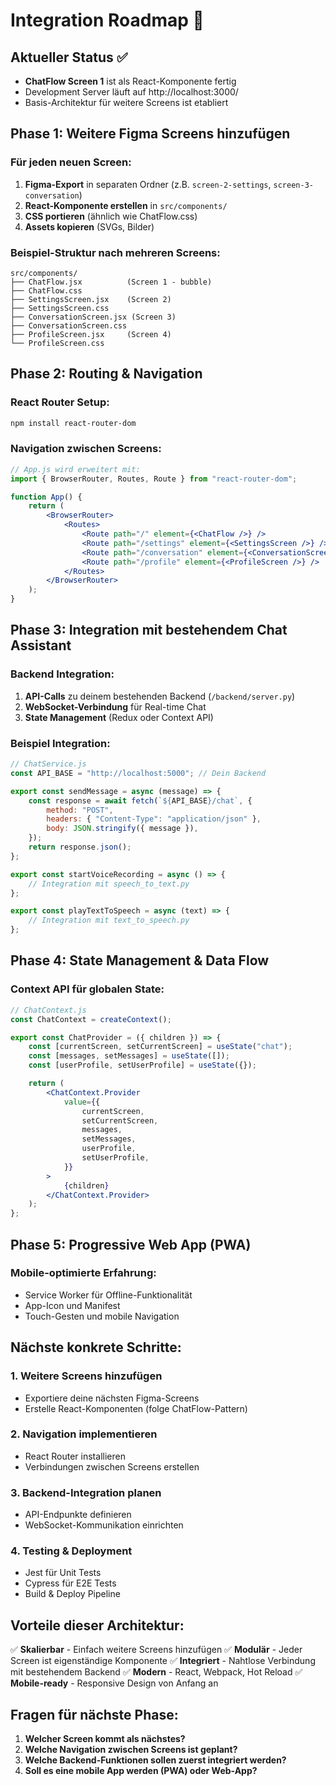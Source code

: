 # Integration Roadmap 🚀

## Aktueller Status ✅

-   **ChatFlow Screen 1** ist als React-Komponente fertig
-   Development Server läuft auf http://localhost:3000/
-   Basis-Architektur für weitere Screens ist etabliert

## Phase 1: Weitere Figma Screens hinzufügen

### Für jeden neuen Screen:

1. **Figma-Export** in separaten Ordner (z.B. `screen-2-settings`, `screen-3-conversation`)
2. **React-Komponente erstellen** in `src/components/`
3. **CSS portieren** (ähnlich wie ChatFlow.css)
4. **Assets kopieren** (SVGs, Bilder)

### Beispiel-Struktur nach mehreren Screens:

```
src/components/
├── ChatFlow.jsx          (Screen 1 - bubble)
├── ChatFlow.css
├── SettingsScreen.jsx    (Screen 2)
├── SettingsScreen.css
├── ConversationScreen.jsx (Screen 3)
├── ConversationScreen.css
├── ProfileScreen.jsx     (Screen 4)
└── ProfileScreen.css
```

## Phase 2: Routing & Navigation

### React Router Setup:

```bash
npm install react-router-dom
```

### Navigation zwischen Screens:

```jsx
// App.js wird erweitert mit:
import { BrowserRouter, Routes, Route } from "react-router-dom";

function App() {
	return (
		<BrowserRouter>
			<Routes>
				<Route path="/" element={<ChatFlow />} />
				<Route path="/settings" element={<SettingsScreen />} />
				<Route path="/conversation" element={<ConversationScreen />} />
				<Route path="/profile" element={<ProfileScreen />} />
			</Routes>
		</BrowserRouter>
	);
}
```

## Phase 3: Integration mit bestehendem Chat Assistant

### Backend Integration:

1. **API-Calls** zu deinem bestehenden Backend (`/backend/server.py`)
2. **WebSocket-Verbindung** für Real-time Chat
3. **State Management** (Redux oder Context API)

### Beispiel Integration:

```jsx
// ChatService.js
const API_BASE = "http://localhost:5000"; // Dein Backend

export const sendMessage = async (message) => {
	const response = await fetch(`${API_BASE}/chat`, {
		method: "POST",
		headers: { "Content-Type": "application/json" },
		body: JSON.stringify({ message }),
	});
	return response.json();
};

export const startVoiceRecording = async () => {
	// Integration mit speech_to_text.py
};

export const playTextToSpeech = async (text) => {
	// Integration mit text_to_speech.py
};
```

## Phase 4: State Management & Data Flow

### Context API für globalen State:

```jsx
// ChatContext.js
const ChatContext = createContext();

export const ChatProvider = ({ children }) => {
	const [currentScreen, setCurrentScreen] = useState("chat");
	const [messages, setMessages] = useState([]);
	const [userProfile, setUserProfile] = useState({});

	return (
		<ChatContext.Provider
			value={{
				currentScreen,
				setCurrentScreen,
				messages,
				setMessages,
				userProfile,
				setUserProfile,
			}}
		>
			{children}
		</ChatContext.Provider>
	);
};
```

## Phase 5: Progressive Web App (PWA)

### Mobile-optimierte Erfahrung:

-   Service Worker für Offline-Funktionalität
-   App-Icon und Manifest
-   Touch-Gesten und mobile Navigation

## Nächste konkrete Schritte:

### 1. Weitere Screens hinzufügen

-   Exportiere deine nächsten Figma-Screens
-   Erstelle React-Komponenten (folge ChatFlow-Pattern)

### 2. Navigation implementieren

-   React Router installieren
-   Verbindungen zwischen Screens erstellen

### 3. Backend-Integration planen

-   API-Endpunkte definieren
-   WebSocket-Kommunikation einrichten

### 4. Testing & Deployment

-   Jest für Unit Tests
-   Cypress für E2E Tests
-   Build & Deploy Pipeline

## Vorteile dieser Architektur:

✅ **Skalierbar** - Einfach weitere Screens hinzufügen
✅ **Modulär** - Jeder Screen ist eigenständige Komponente
✅ **Integriert** - Nahtlose Verbindung mit bestehendem Backend
✅ **Modern** - React, Webpack, Hot Reload
✅ **Mobile-ready** - Responsive Design von Anfang an

## Fragen für nächste Phase:

1. **Welcher Screen kommt als nächstes?**
2. **Welche Navigation zwischen Screens ist geplant?**
3. **Welche Backend-Funktionen sollen zuerst integriert werden?**
4. **Soll es eine mobile App werden (PWA) oder Web-App?**

